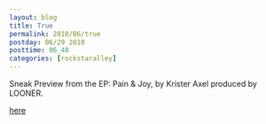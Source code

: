 ```yaml
---
layout: blog
title: True
permalink: 2010/06/true
postday: 06/29 2010
posttime: 06_40
categories: [rockstaralley]
---
```


<p>Sneak Preview from the EP: Pain &amp; Joy, by Krister Axel produced by LOONER.</p>
<p><a href="http://www.kristeraxel.com/media/2010-0910-t.mp3">here</a></p>

